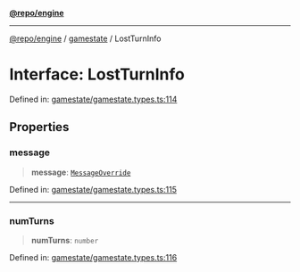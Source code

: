 [**@repo/engine**](../../README.md)

***

[@repo/engine](../../modules.md) / [gamestate](../README.md) / LostTurnInfo

# Interface: LostTurnInfo

Defined in: [gamestate/gamestate.types.ts:114](https://github.com/alexqguo/drinking-board-game-v3/blob/1123a2491488adcd1534d1bcc4d95b9a9f0d7a43/packages/engine/src/gamestate/gamestate.types.ts#L114)

## Properties

### message

> **message**: [`MessageOverride`](MessageOverride.md)

Defined in: [gamestate/gamestate.types.ts:115](https://github.com/alexqguo/drinking-board-game-v3/blob/1123a2491488adcd1534d1bcc4d95b9a9f0d7a43/packages/engine/src/gamestate/gamestate.types.ts#L115)

***

### numTurns

> **numTurns**: `number`

Defined in: [gamestate/gamestate.types.ts:116](https://github.com/alexqguo/drinking-board-game-v3/blob/1123a2491488adcd1534d1bcc4d95b9a9f0d7a43/packages/engine/src/gamestate/gamestate.types.ts#L116)
